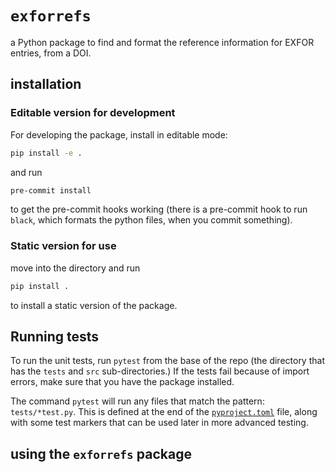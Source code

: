 # `exforrefs`

a Python package to find and format the reference information for EXFOR entries, from a DOI.

## installation

### Editable version for development

For developing the package, install in editable mode:

```bash
pip install -e .
```

and run 

```bash
pre-commit install
```

to get the pre-commit hooks working (there is a pre-commit hook to run `black`, which formats the python files, when you commit something).

### Static version for use

move into the directory and run

```bash
pip install .
```

to install a static version of the package.


## Running tests

To run the unit tests, run `pytest` from the base of the repo (the directory that has the `tests` and  `src` sub-directories.) If the tests fail because of import errors, make sure that you have the package installed.

The command `pytest` will run any files that match the pattern: `tests/*test.py`. This is defined at the end of the [`pyproject.toml`](pyproject.toml) file, along with some test markers that can be used later in more advanced testing.


## using the `exforrefs` package



